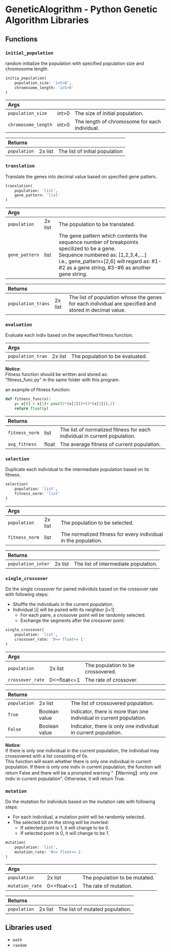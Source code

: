 # GeneticAlogrithm - Python Genetic Algorithm Libraries
## Functions
### `initial_population`  
random initialize the population with specified population size and chromosome length.  

```python
initia_population(
    population_size: 'int>0',
    chromosome_length: 'int>0'
)
```
   
| Args | | |
|:-|:-|:-|
|`population_size`| int>0 |The size of initial population.|
|`chromosome_length`|int>0|The length of chromosome for each individual.|

| Returns | | |
|:-|:-|:-|
|`population` | 2x list | The list of initial population |

### `translation`
Translate the genes into decimal value based on specified gene pattern.

```python
translation(
    population: 'list', 
    gene_pattern: 'list'
)
```
| Args | | |
|:-|:-|:-|
|`population`| 2x list  |The population to be translated.|
|`gene_pattern`| list | The gene pattern which contents the sequence number of breakpoints specilized to be a gene.<br>Sequence numbered as: [1,2,3,4,....]<br> i.e., gene_pattern=[2,6] will regard as: #1-#2 as a gene string, #3-#6 as another gene string.|

| Returns | | |
|:-|:-|:-|
|`population_trans` | 2x list | The list of population whose the genes for each individual are specified and stored in decimal value.|

### `evaluation`
Evaluate each indiv based on the sepecified fitness function.  

| Args | | |
|:-|:-|:-|
|`population_tran`| 2x list  |The population to be evaluated.|

**Notice**:  
Fitness function should be written and stored as:   
"fitness_func.py" in the same folder with this program.  

an example of fitness function:  
```python
def fitness_func(x):
    y= x[0] + x[1]+ pow((2*(x[2]))+(3*(x[3])),2)
    return float(y)
```

| Returns | | |
|:-|:-|:-|
|`fitness_norm` | list | The list of normalized fitness for each individual in current population. |
|`avg_fitness` | float | The average fitness of current population. |

### `selection`
Duplicate each individual to the intermediate population based on its fitness.

```python
selection(
    population: 'list', 
    fitness_norm: 'list'
)
```

| Args | | |
|:-|:-|:-|
|`population`| 2x list  |The population to be selected.|
|`fitness_norm` | list | The normalized fitness for every individual in the population. |

| Returns | | |
|:-|:-|:-|
|`population_inter` | 2x list | The list of  intermediate population. |

### `single_crossover`
Do the single crossover for paired individuls based on the crossover rate with following steps:
- Shuffle the individuals in the current population.
- Individual [i] will be paired with its neighbor [i+1]
  - For each paire, a crossover point will be randomly selected.
  - Exchange the segments after the crossover point.

```python
single_crossover(
    population: 'list',
    crossover_rate: '0<= float<= 1'
)
```



| Args | | |
|:-|:-|:-|
|`population`| 2x list  |The population to be crossovered.|
|`crossover_rate` | 0<=float<=1 | The rate of crossover. |

| Returns | | |
|:-|:-|:-|
|`population` | 2x list | The list of crossovered population. |
|`True` | Boolean value | Indicator, there is more than one individual in current population. |
|`False` |Boolean value | Indicator, there is only one individual in current population. | 

**Notice**:  
If there is only one individual in the current population, the individual may crossovered with a list consisting of 0s.   
This function will exam whether there is only one individual in current population. If there is only one indiv in current population, the function will return False and there will be a prompted warning "【Warning】only one indiv in current population". Otherwise, it will return True.  

### `mutation`
Do the mutation for individuls based on the mutation rate with following steps:
- For each individual, a mutation point will be randomly selected.
- The selected bit on the string will be inverted:  
  - If selected point is 1, it will change to be 0.
  - If selected point is 0, it will change to be 1.

```python
mutation(
    population: 'list',
    mutation_rate: '0<= float<= 1'
)
```

| Args | | |
|:-|:-|:-|
|`population`| 2x list  |The population to be mutated.|
|`mutation_rate` | 0<=float<=1 | The rate of mutation. |

| Returns | | |
|:-|:-|:-|
|`population` | 2x list | The list of mutated population. |

## Libraries used
- `math`  
- `random` 